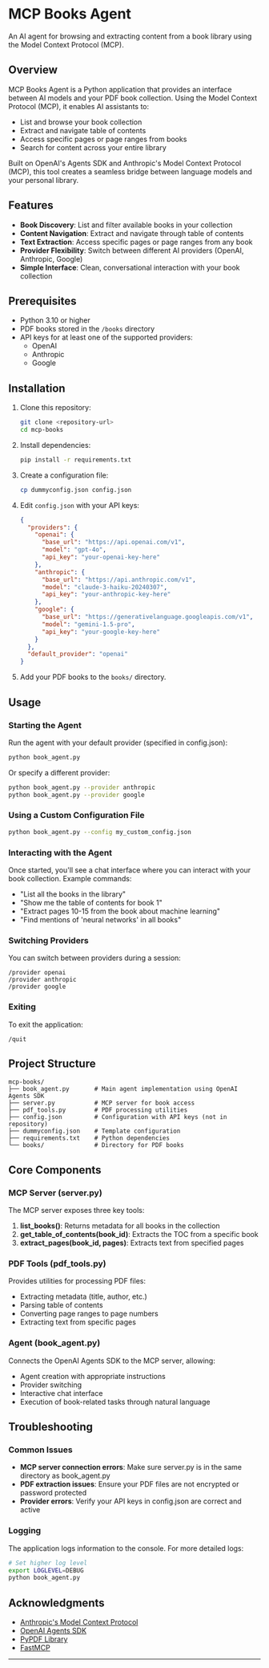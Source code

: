 # MCP Books Agent

An AI agent for browsing and extracting content from a book library using the Model Context Protocol (MCP).

## Overview

MCP Books Agent is a Python application that provides an interface between AI models and your PDF book collection. Using the Model Context Protocol (MCP), it enables AI assistants to:

- List and browse your book collection
- Extract and navigate table of contents
- Access specific pages or page ranges from books
- Search for content across your entire library

Built on OpenAI's Agents SDK and Anthropic's Model Context Protocol (MCP), this tool creates a seamless bridge between language models and your personal library.

## Features

- **Book Discovery**: List and filter available books in your collection
- **Content Navigation**: Extract and navigate through table of contents
- **Text Extraction**: Access specific pages or page ranges from any book
- **Provider Flexibility**: Switch between different AI providers (OpenAI, Anthropic, Google)
- **Simple Interface**: Clean, conversational interaction with your book collection

## Prerequisites

- Python 3.10 or higher
- PDF books stored in the `/books` directory
- API keys for at least one of the supported providers:
  - OpenAI
  - Anthropic
  - Google

## Installation

1. Clone this repository:
   ```bash
   git clone <repository-url>
   cd mcp-books
   ```

2. Install dependencies:
   ```bash
   pip install -r requirements.txt
   ```

3. Create a configuration file:
   ```bash
   cp dummyconfig.json config.json
   ```
   
4. Edit `config.json` with your API keys:
   ```json
   {
     "providers": {
       "openai": {
         "base_url": "https://api.openai.com/v1",
         "model": "gpt-4o",
         "api_key": "your-openai-key-here"
       },
       "anthropic": {
         "base_url": "https://api.anthropic.com/v1",
         "model": "claude-3-haiku-20240307",
         "api_key": "your-anthropic-key-here"
       },
       "google": {
         "base_url": "https://generativelanguage.googleapis.com/v1",
         "model": "gemini-1.5-pro",
         "api_key": "your-google-key-here"
       }
     },
     "default_provider": "openai"
   }
   ```

5. Add your PDF books to the `books/` directory.

## Usage

### Starting the Agent

Run the agent with your default provider (specified in config.json):

```bash
python book_agent.py
```

Or specify a different provider:

```bash
python book_agent.py --provider anthropic
python book_agent.py --provider google
```

### Using a Custom Configuration File

```bash
python book_agent.py --config my_custom_config.json
```

### Interacting with the Agent

Once started, you'll see a chat interface where you can interact with your book collection. Example commands:

- "List all the books in the library"
- "Show me the table of contents for book 1"
- "Extract pages 10-15 from the book about machine learning"
- "Find mentions of 'neural networks' in all books"

### Switching Providers

You can switch between providers during a session:

```
/provider openai
/provider anthropic
/provider google
```

### Exiting

To exit the application:

```
/quit
```

## Project Structure

```
mcp-books/
├── book_agent.py       # Main agent implementation using OpenAI Agents SDK
├── server.py           # MCP server for book access 
├── pdf_tools.py        # PDF processing utilities
├── config.json         # Configuration with API keys (not in repository)
├── dummyconfig.json    # Template configuration
├── requirements.txt    # Python dependencies
└── books/              # Directory for PDF books
```

## Core Components

### MCP Server (server.py)

The MCP server exposes three key tools:

1. **list_books()**: Returns metadata for all books in the collection
2. **get_table_of_contents(book_id)**: Extracts the TOC from a specific book
3. **extract_pages(book_id, pages)**: Extracts text from specified pages

### PDF Tools (pdf_tools.py)

Provides utilities for processing PDF files:

- Extracting metadata (title, author, etc.)
- Parsing table of contents
- Converting page ranges to page numbers
- Extracting text from specific pages

### Agent (book_agent.py)

Connects the OpenAI Agents SDK to the MCP server, allowing:

- Agent creation with appropriate instructions
- Provider switching
- Interactive chat interface
- Execution of book-related tasks through natural language

## Troubleshooting

### Common Issues

- **MCP server connection errors**: Make sure server.py is in the same directory as book_agent.py
- **PDF extraction issues**: Ensure your PDF files are not encrypted or password protected
- **Provider errors**: Verify your API keys in config.json are correct and active

### Logging

The application logs information to the console. For more detailed logs:

```bash
# Set higher log level
export LOGLEVEL=DEBUG
python book_agent.py
```

## Acknowledgments

- [Anthropic's Model Context Protocol](https://www.anthropic.com/mcp)
- [OpenAI Agents SDK](https://github.com/openai/openai-agents-python)
- [PyPDF Library](https://github.com/py-pdf/pypdf)
- [FastMCP](https://github.com/jlowin/fastmcp)

---